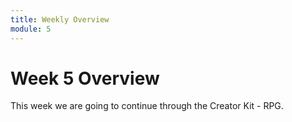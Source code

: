 ```yaml
---
title: Weekly Overview
module: 5
---
```


# Week 5 Overview


This week we are going to continue through the Creator Kit - RPG.  